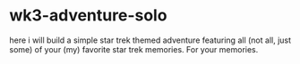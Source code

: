 # wk3-adventure-solo

here i will build a simple star trek themed adventure featuring all (not all, just some) of your (my) favorite star trek memories.  For your memories.